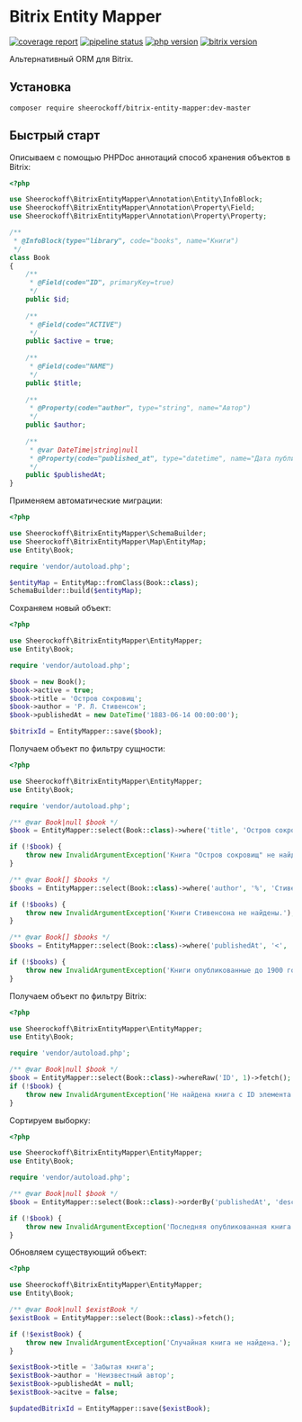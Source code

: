 # Bitrix Entity Mapper

[![coverage report](https://gitlab.com/sheerockoff/bitrix-entity-mapper/badges/master/coverage.svg)](https://gitlab.com/sheerockoff/bitrix-entity-mapper/-/jobs)
[![pipeline status](https://gitlab.com/sheerockoff/bitrix-entity-mapper/badges/master/pipeline.svg)](https://gitlab.com/sheerockoff/bitrix-entity-mapper/pipelines)
[![php version](https://img.shields.io/packagist/php-v/sheerockoff/bitrix-entity-mapper.svg)](https://packagist.org/packages/sheerockoff/bitrix-entity-mapper)
[![bitrix version](https://img.shields.io/badge/bitrix-v18.1.5-red.svg)](https://www.1c-bitrix.ru/download/cms.php)

Альтернативный ORM для Bitrix.

## Установка

```
composer require sheerockoff/bitrix-entity-mapper:dev-master
```

## Быстрый старт

Описываем с помощью PHPDoc аннотаций способ хранения объектов в Bitrix:

```php
<?php

use Sheerockoff\BitrixEntityMapper\Annotation\Entity\InfoBlock;
use Sheerockoff\BitrixEntityMapper\Annotation\Property\Field;
use Sheerockoff\BitrixEntityMapper\Annotation\Property\Property;

/**
 * @InfoBlock(type="library", code="books", name="Книги")
 */
class Book
{
    /**
     * @Field(code="ID", primaryKey=true) 
     */
    public $id;
    
    /**
     * @Field(code="ACTIVE") 
     */
    public $active = true;
    
    /**
     * @Field(code="NAME") 
     */
    public $title;
    
    /**
     * @Property(code="author", type="string", name="Автор") 
     */
    public $author;
    
    /**
     * @var DateTime|string|null
     * @Property(code="published_at", type="datetime", name="Дата публикации") 
     */
    public $publishedAt;
}
```

Применяем автоматические миграции:

```php
<?php

use Sheerockoff\BitrixEntityMapper\SchemaBuilder;
use Sheerockoff\BitrixEntityMapper\Map\EntityMap;
use Entity\Book;

require 'vendor/autoload.php';

$entityMap = EntityMap::fromClass(Book::class);
SchemaBuilder::build($entityMap);
```

Сохраняем новый объект:

```php
<?php

use Sheerockoff\BitrixEntityMapper\EntityMapper;
use Entity\Book;

require 'vendor/autoload.php';

$book = new Book();
$book->active = true;
$book->title = 'Остров сокровищ';
$book->author = 'Р. Л. Стивенсон';
$book->publishedAt = new DateTime('1883-06-14 00:00:00');

$bitrixId = EntityMapper::save($book);
```

Получаем объект по фильтру сущности:

```php
<?php

use Sheerockoff\BitrixEntityMapper\EntityMapper;
use Entity\Book;

require 'vendor/autoload.php';

/** @var Book|null $book */
$book = EntityMapper::select(Book::class)->where('title', 'Остров сокровищ')->fetch();

if (!$book) {
    throw new InvalidArgumentException('Книга "Остров сокровищ" не найдена.');
}

/** @var Book[] $books */
$books = EntityMapper::select(Book::class)->where('author', '%', 'Стивенсон')->fetchAll();

if (!$books) {
    throw new InvalidArgumentException('Книги Стивенсона не найдены.');
}

/** @var Book[] $books */
$books = EntityMapper::select(Book::class)->where('publishedAt', '<', '01.01.1900')->fetchAll();

if (!$books) {
    throw new InvalidArgumentException('Книги опубликованные до 1900 года не найдены.');
}
```

Получаем объект по фильтру Bitrix:

```php
<?php

use Sheerockoff\BitrixEntityMapper\EntityMapper;
use Entity\Book;

require 'vendor/autoload.php';

/** @var Book|null $book */
$book = EntityMapper::select(Book::class)->whereRaw('ID', 1)->fetch();
if (!$book) {
    throw new InvalidArgumentException('Не найдена книга с ID элемента инфоблока = 1.');
}
```

Сортируем выборку:

```php
<?php

use Sheerockoff\BitrixEntityMapper\EntityMapper;
use Entity\Book;

require 'vendor/autoload.php';

/** @var Book|null $book */
$book = EntityMapper::select(Book::class)->orderBy('publishedAt', 'desc')->fetch();

if (!$book) {
    throw new InvalidArgumentException('Последняя опубликованная книга не найдена.');
}
```

Обновляем существующий объект:

```php
<?php

use Sheerockoff\BitrixEntityMapper\EntityMapper;
use Entity\Book;

/** @var Book|null $existBook */
$existBook = EntityMapper::select(Book::class)->fetch();

if (!$existBook) {
    throw new InvalidArgumentException('Случайная книга не найдена.');
}

$existBook->title = 'Забытая книга';
$existBook->author = 'Неизвестный автор';
$existBook->publishedAt = null;
$existBook->acitve = false;

$updatedBitrixId = EntityMapper::save($existBook);
```